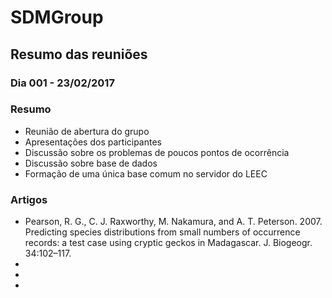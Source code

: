 # SDMGroup

## Resumo das reuniões

### Dia 001 - 23/02/2017

### Resumo
- Reunião de abertura do grupo
- Apresentações dos participantes
- Discussão sobre os problemas de poucos pontos de ocorrência
- Discussão sobre base de dados
- Formação de uma única base comum no servidor do LEEC 

### Artigos
- Pearson, R. G., C. J. Raxworthy, M. Nakamura, and A. T. Peterson. 2007. Predicting species distributions from small numbers of 
  occurrence records: a test case using cryptic geckos in Madagascar. J. Biogeogr. 34:102–117. 
- 
- 
- 
